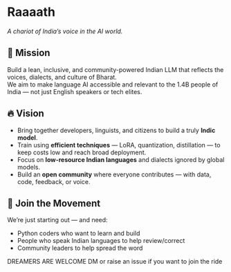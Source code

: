 # Raaaath 
*A chariot of India’s voice in the AI world.*

## 🚀 Mission  
Build a lean, inclusive, and community-powered Indian LLM that reflects the voices, dialects, and culture of Bharat.  
We aim to make language AI accessible and relevant to the 1.4B people of India — not just English speakers or tech elites.

## 🔥 Vision  
- Bring together developers, linguists, and citizens to build a truly **Indic model**.
- Train using **efficient techniques** — LoRA, quantization, distillation — to keep costs low and reach broad deployment.
- Focus on **low-resource Indian languages** and dialects ignored by global models.
- Build an **open community** where everyone contributes — with data, code, feedback, or voice.

## 👥 Join the Movement  
We’re just starting out — and need:
- Python coders who want to learn and build
- People who speak Indian languages to help review/correct
- Community leaders to help spread the word

DREAMERS ARE WELCOME 
DM or raise an issue if you want to join the ride
